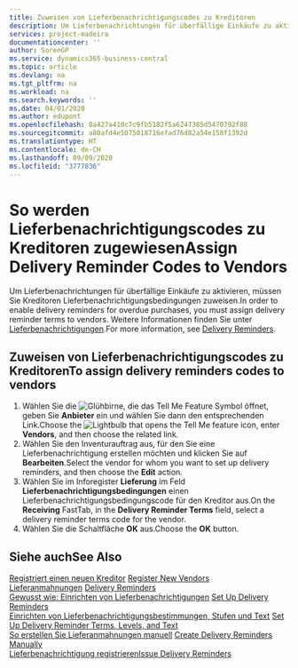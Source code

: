 ```yaml
---
title: Zuweisen von Lieferbenachrichtigungscodes zu Kreditoren
description: Um Lieferbenachrichtungen für überfällige Einkäufe zu aktivieren, müssen Sie Kreditoren Lieferbenachrichtigungsbedingungen zuweisen.
services: project-madeira
documentationcenter: ''
author: SorenGP
ms.service: dynamics365-business-central
ms.topic: article
ms.devlang: na
ms.tgt_pltfrm: na
ms.workload: na
ms.search.keywords: ''
ms.date: 04/01/2020
ms.author: edupont
ms.openlocfilehash: 8a427a410c7c9fb5182f5a6247385d5470792f88
ms.sourcegitcommit: a80afd4e5075018716efad76d82a54e158f1392d
ms.translationtype: HT
ms.contentlocale: de-CH
ms.lasthandoff: 09/09/2020
ms.locfileid: "3777836"
---
```

# <a name="assign-delivery-reminder-codes-to-vendors"></a><span data-ttu-id="dda28-103">So werden Lieferbenachrichtigungscodes zu Kreditoren zugewiesen</span><span class="sxs-lookup"><span data-stu-id="dda28-103">Assign Delivery Reminder Codes to Vendors</span></span>
<span data-ttu-id="dda28-104">Um Lieferbenachrichtungen für überfällige Einkäufe zu aktivieren, müssen Sie Kreditoren Lieferbenachrichtigungsbedingungen zuweisen.</span><span class="sxs-lookup"><span data-stu-id="dda28-104">In order to enable delivery reminders for overdue purchases, you must assign delivery reminder terms to vendors.</span></span> <span data-ttu-id="dda28-105">Weitere Informationen finden Sie unter [Lieferbenachrichtigungen](delivery-reminders.md).</span><span class="sxs-lookup"><span data-stu-id="dda28-105">For more information, see [Delivery Reminders](delivery-reminders.md).</span></span>  

## <a name="to-assign-delivery-reminders-codes-to-vendors"></a><span data-ttu-id="dda28-106">Zuweisen von Lieferbenachrichtigungscodes zu Kreditoren</span><span class="sxs-lookup"><span data-stu-id="dda28-106">To assign delivery reminders codes to vendors</span></span>  

1.  <span data-ttu-id="dda28-107">Wählen Sie die ![Glühbirne, die das Tell Me Feature](../../media/ui-search/search_small.png "Tell me-Funktion") Symbol öffnet, geben Sie **Anbieter** ein und wählen Sie dann den entsprechenden Link.</span><span class="sxs-lookup"><span data-stu-id="dda28-107">Choose the ![Lightbulb that opens the Tell Me feature](../../media/ui-search/search_small.png "Tell me what you want to do") icon, enter **Vendors**, and then choose the related link.</span></span>  
2.  <span data-ttu-id="dda28-108">Wählen Sie den Inventurauftrag aus, für den Sie eine Lieferbenachrichtigung erstellen möchten und klicken Sie auf **Bearbeiten**.</span><span class="sxs-lookup"><span data-stu-id="dda28-108">Select the vendor for whom you want to set up delivery reminders, and then choose the **Edit** action.</span></span>  
3.  <span data-ttu-id="dda28-109">Wählen Sie im Inforegister **Lieferung** im Feld **Lieferbenachrichtigungsbedingungen** einen Lieferbenachrichtigungsbedingungscode für den Kreditor aus.</span><span class="sxs-lookup"><span data-stu-id="dda28-109">On the **Receiving** FastTab, in the **Delivery Reminder Terms** field, select a delivery reminder terms code for the vendor.</span></span>  
4.  <span data-ttu-id="dda28-110">Wählen Sie die Schaltfläche **OK** aus.</span><span class="sxs-lookup"><span data-stu-id="dda28-110">Choose the **OK** button.</span></span>  

## <a name="see-also"></a><span data-ttu-id="dda28-111">Siehe auch</span><span class="sxs-lookup"><span data-stu-id="dda28-111">See Also</span></span>  
 <span data-ttu-id="dda28-112">[Registriert einen neuen Kreditor](../../purchasing-how-register-new-vendors.md) </span><span class="sxs-lookup"><span data-stu-id="dda28-112">[Register New Vendors](../../purchasing-how-register-new-vendors.md) </span></span>  
 <span data-ttu-id="dda28-113">[Lieferanmahnungen](delivery-reminders.md) </span><span class="sxs-lookup"><span data-stu-id="dda28-113">[Delivery Reminders](delivery-reminders.md) </span></span>  
 <span data-ttu-id="dda28-114">[Gewusst wie: Einrichten von Lieferbenachrichtigungen](how-to-set-up-delivery-reminders.md) </span><span class="sxs-lookup"><span data-stu-id="dda28-114">[Set Up Delivery Reminders](how-to-set-up-delivery-reminders.md) </span></span>  
 <span data-ttu-id="dda28-115">[Einrichten von Lieferbenachrichtigungsbestimmungen, Stufen und Text](how-to-set-up-delivery-reminder-terms-levels-and-text.md) </span><span class="sxs-lookup"><span data-stu-id="dda28-115">[Set Up Delivery Reminder Terms, Levels, and Text](how-to-set-up-delivery-reminder-terms-levels-and-text.md) </span></span>  
 <span data-ttu-id="dda28-116">[So erstellen Sie Lieferanmahnungen manuell](how-to-create-delivery-reminders-manually.md) </span><span class="sxs-lookup"><span data-stu-id="dda28-116">[Create Delivery Reminders Manually](how-to-create-delivery-reminders-manually.md) </span></span>  
 [<span data-ttu-id="dda28-117">Lieferbenachrichtigung registrieren</span><span class="sxs-lookup"><span data-stu-id="dda28-117">Issue Delivery Reminders</span></span>](how-to-issue-delivery-reminders.md)
